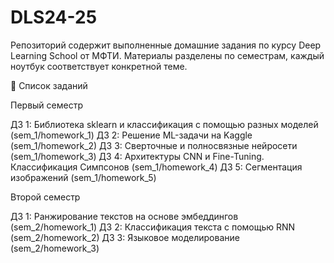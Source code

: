 # DLS24-25

Репозиторий содержит выполненные домашние задания по курсу Deep Learning School от МФТИ.
Материалы разделены по семестрам, каждый ноутбук соответствует конкретной теме.

📌 Список заданий

Первый семестр

ДЗ 1: Библиотека sklearn и классификация с помощью разных моделей (sem_1/homework_1)
ДЗ 2: Решение ML-задачи на Kaggle (sem_1/homework_2)
ДЗ 3: Сверточные и полносвязные нейросети (sem_1/homework_3)
ДЗ 4: Архитектуры CNN и Fine-Tuning. Классификация Симпсонов (sem_1/homework_4)
ДЗ 5: Сегментация изображений (sem_1/homework_5)

Второй семестр

ДЗ 1: Ранжирование текстов на основе эмбеддингов (sem_2/homework_1)
ДЗ 2: Классификация текста с помощью RNN (sem_2/homework_2)
ДЗ 3: Языковое моделирование (sem_2/homework_3)
